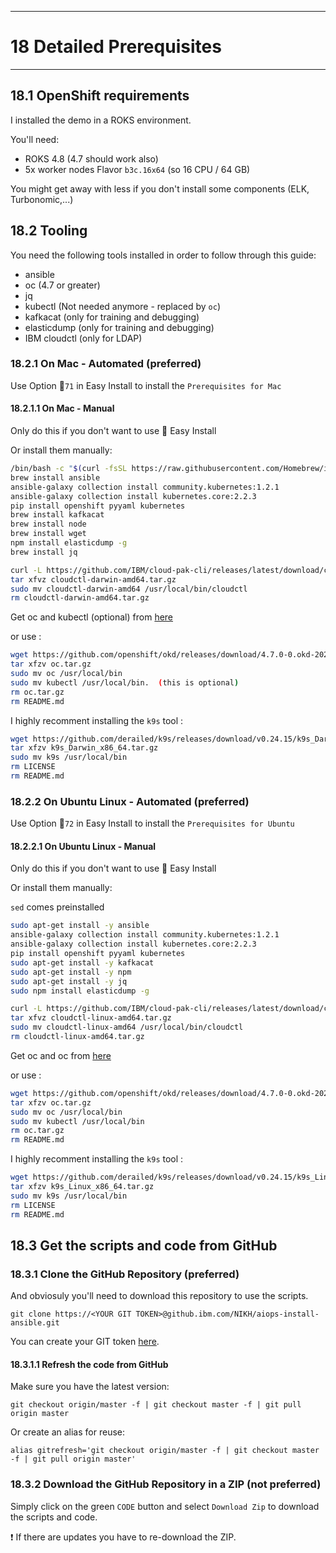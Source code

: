 ---------------------------------------------------------------
# 18 Detailed Prerequisites
---------------------------------------------------------------


## 18.1 OpenShift requirements

I installed the demo in a ROKS environment.

You'll need:

- ROKS 4.8 (4.7 should work also)
- 5x worker nodes Flavor `b3c.16x64` (so 16 CPU / 64 GB)

You might get away with less if you don't install some components (ELK, Turbonomic,...)



## 18.2 Tooling

You need the following tools installed in order to follow through this guide:

- ansible
- oc (4.7 or greater)
- jq
- kubectl (Not needed anymore - replaced by `oc`)
- kafkacat (only for training and debugging)
- elasticdump (only for training and debugging)
- IBM cloudctl (only for LDAP)

<div style="page-break-after: always;"></div>

### 18.2.1 On Mac - Automated (preferred)

Use Option 🐥`71` in Easy Install to install the `Prerequisites for Mac`

#### 18.2.1.1 On Mac - Manual

Only do this if you don't want to use 🐥 Easy Install

Or install them manually:


```bash
/bin/bash -c "$(curl -fsSL https://raw.githubusercontent.com/Homebrew/install/HEAD/install.sh)"
brew install ansible
ansible-galaxy collection install community.kubernetes:1.2.1
ansible-galaxy collection install kubernetes.core:2.2.3
pip install openshift pyyaml kubernetes 
brew install kafkacat
brew install node
brew install wget
npm install elasticdump -g
brew install jq

curl -L https://github.com/IBM/cloud-pak-cli/releases/latest/download/cloudctl-darwin-amd64.tar.gz -o cloudctl-darwin-amd64.tar.gz
tar xfvz cloudctl-darwin-amd64.tar.gz
sudo mv cloudctl-darwin-amd64 /usr/local/bin/cloudctl
rm cloudctl-darwin-amd64.tar.gz

```


Get oc and kubectl (optional) from [here](https://github.com/openshift/okd/releases/)

or use :

```bash
wget https://github.com/openshift/okd/releases/download/4.7.0-0.okd-2021-07-03-190901/openshift-client-mac-4.7.0-0.okd-2021-07-03-190901.tar.gz -O oc.tar.gz
tar xfzv oc.tar.gz
sudo mv oc /usr/local/bin
sudo mv kubectl /usr/local/bin.  (this is optional)
rm oc.tar.gz
rm README.md
```



I highly recomment installing the `k9s` tool :

```bash
wget https://github.com/derailed/k9s/releases/download/v0.24.15/k9s_Darwin_x86_64.tar.gz
tar xfzv k9s_Darwin_x86_64.tar.gz
sudo mv k9s /usr/local/bin
rm LICENSE
rm README.md
```


<div style="page-break-after: always;"></div>

### 18.2.2 On Ubuntu Linux - Automated (preferred) 

Use Option 🐥`72` in Easy Install to install the `Prerequisites for Ubuntu`


#### 18.2.2.1 On Ubuntu Linux - Manual

Only do this if you don't want to use 🐥 Easy Install

Or install them manually:


`sed` comes preinstalled

```bash
sudo apt-get install -y ansible
ansible-galaxy collection install community.kubernetes:1.2.1
ansible-galaxy collection install kubernetes.core:2.2.3
pip install openshift pyyaml kubernetes 
sudo apt-get install -y kafkacat
sudo apt-get install -y npm
sudo apt-get install -y jq
sudo npm install elasticdump -g

curl -L https://github.com/IBM/cloud-pak-cli/releases/latest/download/cloudctl-linux-amd64.tar.gz -o cloudctl-linux-amd64.tar.gz
tar xfvz cloudctl-linux-amd64.tar.gz
sudo mv cloudctl-linux-amd64 /usr/local/bin/cloudctl
rm cloudctl-linux-amd64.tar.gz

```

Get oc and oc from [here](https://github.com/openshift/okd/releases/)

or use :

```bash
wget https://github.com/openshift/okd/releases/download/4.7.0-0.okd-2021-07-03-190901/openshift-client-linux-4.7.0-0.okd-2021-07-03-190901.tar.gz -O oc.tar.gz
tar xfzv oc.tar.gz
sudo mv oc /usr/local/bin
sudo mv kubectl /usr/local/bin
rm oc.tar.gz
rm README.md
```

I highly recomment installing the `k9s` tool :

```bash
wget https://github.com/derailed/k9s/releases/download/v0.24.15/k9s_Linux_x86_64.tar.gz
tar xfzv k9s_Linux_x86_64.tar.gz
sudo mv k9s /usr/local/bin
rm LICENSE
rm README.md
```

<div style="page-break-after: always;"></div>

## 18.3 Get the scripts and code from GitHub


### 18.3.1 Clone the GitHub Repository (preferred)

And obviosuly you'll need to download this repository to use the scripts.


```
git clone https://<YOUR GIT TOKEN>@github.ibm.com/NIKH/aiops-install-ansible.git 
```

You can create your GIT token [here](https://github.ibm.com/settings/tokens).

#### 18.3.1.1 Refresh the code from GitHub

Make sure you have the latest version:

```
git checkout origin/master -f | git checkout master -f | git pull origin master
```

Or create an alias for reuse:

```
alias gitrefresh='git checkout origin/master -f | git checkout master -f | git pull origin master'
```

### 18.3.2 Download the GitHub Repository in a ZIP (not preferred)

Simply click on the green `CODE` button and select `Download Zip` to download the scripts and code.

❗ If there are updates you have to re-download the ZIP.


<div style="page-break-after: always;"></div>



